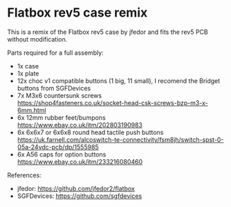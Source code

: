 # Flatbox rev5 case remix
This is a remix of the Flatbox rev5 case by jfedor and fits the rev5 PCB without modification.

Parts required for a full assembly:
- 1x case
- 1x plate
- 12x choc v1 compatible buttons (1 big, 11 small), I recomend the Bridget buttons from SGFDevices
- 7x M3x6 countersunk screws<br>
  https://shop4fasteners.co.uk/socket-head-csk-screws-bzp-m3-x-6mm.html
- 6x 12mm rubber feet/bumpons<br>
  https://www.ebay.co.uk/itm/202803190983
- 6x 6x6x7 or 6x6x8 round head tactile push buttons<br>
  https://uk.farnell.com/alcoswitch-te-connectivity/fsm8jh/switch-spst-0-05a-24vdc-pcb/dp/1555985
- 6x A56 caps for option buttons<br>
  https://www.ebay.co.uk/itm/233216080460

References:
- jfedor: https://github.com/jfedor2/flatbox
- SGFDevices: https://github.com/sgfdevices
